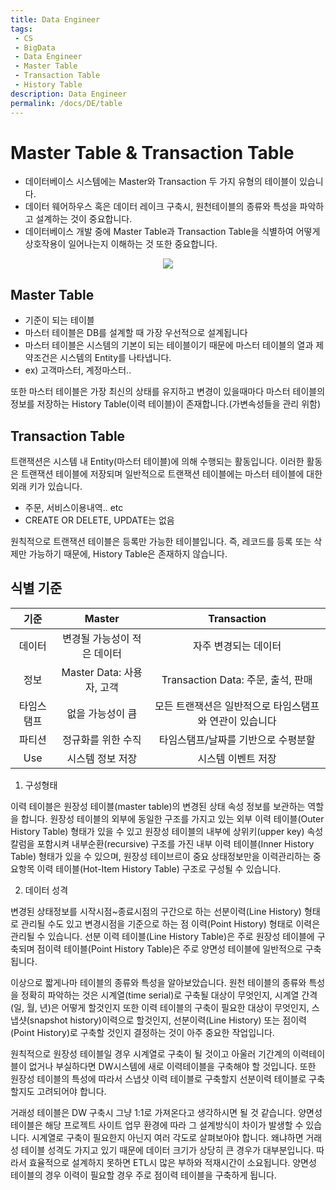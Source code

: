 ```yaml
---
title: Data Engineer
tags: 
 - CS
 - BigData
 - Data Engineer
 - Master Table
 - Transaction Table
 - History Table
description: Data Engineer
permalink: /docs/DE/table
---
```


# Master Table & Transaction Table

- 데이터베이스 시스템에는 Master와 Transaction 두 가지 유형의 테이블이 있습니다.
- 데이터 웨어하우스 혹은 데이터 레이크 구축시, 원천테이블의 종류와  특성을 파악하고 설계하는 것이 중요합니다.
- 데이터베이스 개발 중에 Master Table과 Transaction Table을 식별하여 어떻게 상호작용이 일어나는지 이해하는 것 또한 중요합니다. 

<center><img src="https://metamug.com/article/images/differ-master-vs-transaction-table.svg"></center>


## Master Table

- 기준이 되는 테이블
- 마스터 테이블은 DB를 설계할 때 가장 우선적으로 설계됩니다 
- 마스터 테이블은 시스템의 기본이 되는 테이블이기 때문에 마스터 테이블의 열과 제약조건은 시스템의 Entity를 나타냅니다.
- ex) 고객마스터, 계정마스터..

또한 마스터 테이블은 가장 최신의 상태를 유지하고 변경이 있을때마다 마스터 테이블의 정보를 저장하는 History Table(이력 테이블)이 존재합니다.(가변속성들을 관리 위함)

## Transaction Table

트랜잭션은 시스템 내 Entity(마스터 테이블)에 의해 수행되는 활동입니다.
이러한 활동은 트랜잭션 테이블에 저장되며 일반적으로 트랜잭션 테이블에는 마스터 테이블에 대한 외래 키가 있습니다.

- 주문, 서비스이용내역.. etc 
- CREATE OR DELETE, UPDATE는 없음

원칙적으로 트랜잭션 테이블은 등록만 가능한 테이블입니다. 즉, 레코드를 등록 또는 삭제만 가능하기 때문에, History Table은 존재하지 않습니다.


## 식별 기준

|기준|Master|Transaction|
|:---:|:-------:|:----------:|
|데이터|변경될 가능성이 적은 데이터|자주 변경되는 데이터|
|정보|Master Data: 사용자, 고객|Transaction Data: 주문, 출석, 판매|
|타임스탬프| 없을 가능성이 큼|모든 트랜잭션은 일반적으로 타임스탬프와 연관이 있습니다|
|파티션|정규화를 위한 수직|타임스탬프/날짜를 기반으로 수평분할|
|Use| 시스템 정보 저장|시스템 이벤트 저장|


1) 구성형태

이력 테이블은 원장성 테이블(master table)의 변경된 상태 속성 정보를 보관하는 역할을 합니다. 원장성 테이블의 외부에 동일한 구조를 가지고 있는 외부 이력 테이블(Outer History Table) 형태가 있을 수 있고 원장성 테이블의 내부에 상위키(upper key) 속성칼럼을 포함시켜 내부순환(recursive) 구조를 가진 내부 이력 테이블(Inner History Table) 형태가 있을 수 있으며, 원장성 테이브르이 중요 상태정보만을 이력관리하는 중요항목 이력 테이블(Hot-Item History Table) 구조로 구성될 수 있습니다.



2) 데이터 성격

변경된 상태정보를 시작시점~종료시점의 구간으로 하는 선분이력(Line History) 형태로 관리될 수도 있고 변경시점을 기준으로 하는 점 이력(Point History) 형태로 이력은 관리될 수 있습니다. 선분 이력 테이블(Line History Table)은 주로 원장성 테이블에 구축되며 점이력 테이블(Point History Table)은 주로 양면성 테이블에 일반적으로 구축됩니다.



이상으로 짧게나마 테이블의 종류와 특성을 알아보았습니다. 원천 테이블의 종류와 특성을 정확히 파악하는 것은 시계열(time serial)로 구축될 대상이 무엇인지, 시계열 간격(일, 월, 년)은 어떻게 할것인지 또한 이력 테이블의 구축이 필요한 대상이 무엇인지, 스냅샷(snapshot history)이력으로 할것인지, 선분이력(Line History) 또는 점이력(Point History)로 구축할 것인지 결정하는 것이 아주 중요한 작업입니다.



원칙적으로 원장성 테이블일 경우 시계열로 구축이 될 것이고 아울러 기간계의 이력테이블이 없거나 부실하다면 DW시스템에 새로 이력테이블을 구축해야 할 것입니다. 또한 원장성 테이블의 특성에 따라서 스냅샷 이력 테이블로 구축할지 선분이력 테이블로 구축할지도 고려되어야 합니다.



거래성 테이블은 DW 구축시 그냥 1:1로 가져온다고 생각하시면 될 것 같습니다. 양면성 테이블은 해당 프로젝트 사이트 업무 환경에 따라 그 설계방식이 차이가 발생할 수 있습니다. 시계열로 구축이 필요한지 아닌지 여러 각도로 살펴보아야 합니다. 왜냐하면 거래성 테이블 성격도 가지고 있기 때문에 데이터 크기가 상당히 큰 경우가 대부분입니다. 따라서 효율적으로 설계하지 못하면 ETL시 많은 부하와 적재시간이 소요됩니다. 양면성 테이블의 경우 이력이 필요할 경우 주로 점이력 테이블을 구축하게 됩니다.

